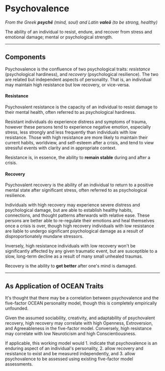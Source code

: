 # Psychovalence
*From the Greek **psychē** (mind, soul) and Latin **valeō** (to be strong, healthy)*

The ability of an individual to resist, endure, and recover from stress and emotional damage; mental or psychological strength.
***
## Components
Psychovalence is the confluence of two psychological traits: *resistance* (psychological hardiness), and *recovery* (psychological resilience). The two are related but independent aspects of personality. That is, an individual may maintain high resistance but low recovery, or vice-versa.
#### Resistance 
Psychovalent resistance is the capacity of an individual to resist damage to their mental health, often referred to as psychological hardiness.

Resistant individuals do experience distress and symptoms of trauma, however these persons tend to experience negative emotion, especially stress, less strongly and less frequently than individuals with low resistance. Those with high resistance are more likely to maintain their current habits, worldview, and self-esteem after a crisis, and tend to view stressful events with clarity and in appropriate context.

Resistance is, in essence, the ability to **remain stable** during and after a crisis.
#### Recovery
Psychovalent recovery is the ability of an individual to return to a positive mental state after significant stress, often referred to as psychological resilience.

Individuals with high recovery may experience severe distress and psychological damage, but are able to establish healthy habits, connections, and thought patterns afterwards with relative ease. These persons are better able to re-regulate their emotions and heal themselves once a crisis is over, though high recovery individuals with low resistance are liable to undergo significant psychological damage as a result of disproportionately mundane stressors.

Inversely, high resistance individuals with low recovery won't be significantly affected by any given traumatic event, but are susceptible to a slow, long-term decline as a result of many small unhealed traumas.

Recovery is the ability to **get better** after one's mind is damaged. 
***
## As Application of OCEAN Traits
It's thought that there may be a correlation between psychovalence and the five-factor OCEAN personality model, though this is completely empirically unfounded.

Given the assumed sociability, creativity, and adaptability of psychovalent recovery, high recovery may correlate with high Openness, Extroversion, and Agreeableness in the five-factor model. Conversely, high resistance may correlate with low Neuroticism and high Conscientiousness. 

If applicable, this working model would 1. indicate that psychovalence is an enduring aspect of an individual's personality, 2. allow recovery and resistance to exist and be measured independently, and 3. allow psychovalence to be assessed using existing five-factor model assessments.
